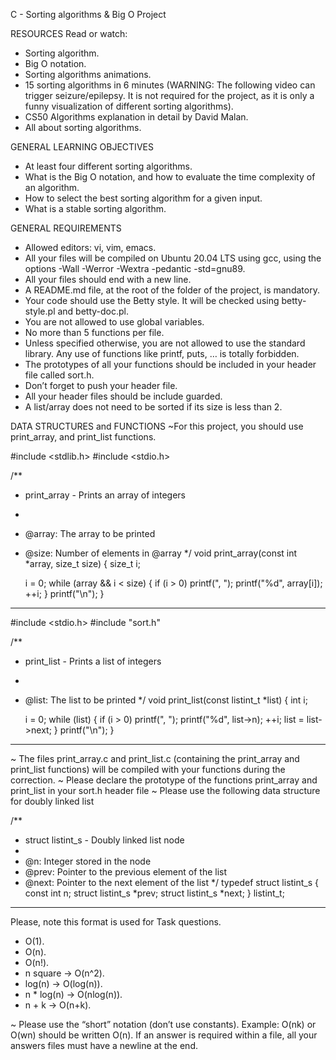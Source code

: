 C - Sorting algorithms & Big O Project

RESOURCES
Read or watch:

- Sorting algorithm.
- Big O notation.
- Sorting algorithms animations.
- 15 sorting algorithms in 6 minutes (WARNING: The following video can trigger seizure/epilepsy. It is not required for the project, as it is only a funny visualization of different sorting algorithms).
- CS50 Algorithms explanation in detail by David Malan.
- All about sorting algorithms.

GENERAL LEARNING OBJECTIVES
- At least four different sorting algorithms.
- What is the Big O notation, and how to evaluate the time complexity of an algorithm.
- How to select the best sorting algorithm for a given input.
- What is a stable sorting algorithm.

GENERAL REQUIREMENTS
* Allowed editors: vi, vim, emacs.
* All your files will be compiled on Ubuntu 20.04 LTS using gcc, using the options -Wall -Werror -Wextra -pedantic -std=gnu89.
* All your files should end with a new line.
* A README.md file, at the root of the folder of the project, is mandatory.
* Your code should use the Betty style. It will be checked using betty-style.pl and betty-doc.pl.
* You are not allowed to use global variables.
* No more than 5 functions per file.
* Unless specified otherwise, you are not allowed to use the standard library. Any use of functions like printf, puts, … is totally forbidden.
* The prototypes of all your functions should be included in your header file called sort.h.
* Don’t forget to push your header file.
* All your header files should be include guarded.
* A list/array does not need to be sorted if its size is less than 2.

DATA STRUCTURES and FUNCTIONS
~For this project, you should use print_array, and print_list functions.

#include <stdlib.h>
#include <stdio.h>

/**
 * print_array - Prints an array of integers
 *
 * @array: The array to be printed
 * @size: Number of elements in @array
 */
void print_array(const int *array, size_t size)
{
    size_t i;

    i = 0;
    while (array && i < size)
    {
        if (i > 0)
            printf(", ");
        printf("%d", array[i]);
        ++i;
    }
    printf("\n");
}

********************************************


#include <stdio.h>
#include "sort.h"

/**
 * print_list - Prints a list of integers
 *
 * @list: The list to be printed
 */
void print_list(const listint_t *list)
{
    int i;

    i = 0;
    while (list)
    {
        if (i > 0)
            printf(", ");
        printf("%d", list->n);
        ++i;
        list = list->next;
    }
    printf("\n");
}

**************************************

~ The files print_array.c and print_list.c (containing the print_array and print_list functions) will be compiled with your functions during the correction.
~ Please declare the prototype of the functions print_array and print_list in your sort.h header file
~ Please use the following data structure for doubly linked list

/**
 * struct listint_s - Doubly linked list node
 *
 * @n: Integer stored in the node
 * @prev: Pointer to the previous element of the list
 * @next: Pointer to the next element of the list
 */
typedef struct listint_s
{
    const int n;
    struct listint_s *prev;
    struct listint_s *next;
} listint_t;


*************************************

Please, note this format is used for Task questions.

- O(1).
- O(n).
- O(n!).
- n square -> O(n^2).
- log(n) -> O(log(n)).
- n * log(n) -> O(nlog(n)).
- n + k -> O(n+k).

~ Please use the “short” notation (don’t use constants). Example: O(nk) or O(wn) should be written O(n). If an answer is required within a file, all your answers files must have a newline at the end.
